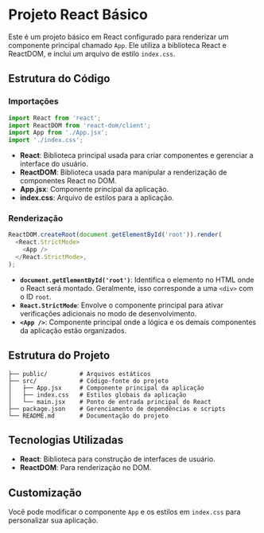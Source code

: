 # Projeto React Básico

Este é um projeto básico em React configurado para renderizar um componente principal chamado `App`. Ele utiliza a biblioteca React e ReactDOM, e inclui um arquivo de estilo `index.css`.

## Estrutura do Código

### Importações

```javascript
import React from 'react';
import ReactDOM from 'react-dom/client';
import App from './App.jsx';
import './index.css';
```
- **React**: Biblioteca principal usada para criar componentes e gerenciar a interface do usuário.
- **ReactDOM**: Biblioteca usada para manipular a renderização de componentes React no DOM.
- **App.jsx**: Componente principal da aplicação.
- **index.css**: Arquivo de estilos para a aplicação.

### Renderização

```javascript
ReactDOM.createRoot(document.getElementById('root')).render(
  <React.StrictMode>
    <App />
  </React.StrictMode>,
);
```
- **`document.getElementById('root')`**: Identifica o elemento no HTML onde o React será montado. Geralmente, isso corresponde a uma `<div>` com o ID `root`.
- **`React.StrictMode`**: Envolve o componente principal para ativar verificações adicionais no modo de desenvolvimento.
- **`<App />`**: Componente principal onde a lógica e os demais componentes da aplicação estão organizados.


## Estrutura do Projeto

```
├── public/         # Arquivos estáticos
├── src/            # Código-fonte do projeto
│   ├── App.jsx     # Componente principal da aplicação
│   ├── index.css   # Estilos globais da aplicação
│   └── main.jsx    # Ponto de entrada principal do React
├── package.json    # Gerenciamento de dependências e scripts
└── README.md       # Documentação do projeto
```

## Tecnologias Utilizadas

- **React**: Biblioteca para construção de interfaces de usuário.
- **ReactDOM**: Para renderização no DOM.

## Customização

Você pode modificar o componente `App` e os estilos em `index.css` para personalizar sua aplicação.


